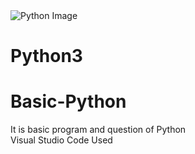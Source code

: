 <picture>
  <source media="(prefers-color-scheme: dark)" srcset="https://logicoretech.com/wp-content/uploads/2022/05/Python-Symbol.png">
  <source media="(prefers-color-scheme: light)" srcset="https://logicoretech.com/wp-content/uploads/2022/05/Python-Symbol.png">
  <img alt="Python Image" src="https://logicoretech.com/wp-content/uploads/2022/05/Python-Symbol.png">
</picture>

# Python3 <br>
# Basic-Python <br>
It is basic program and question of Python <br>
Visual Studio Code Used <br>
